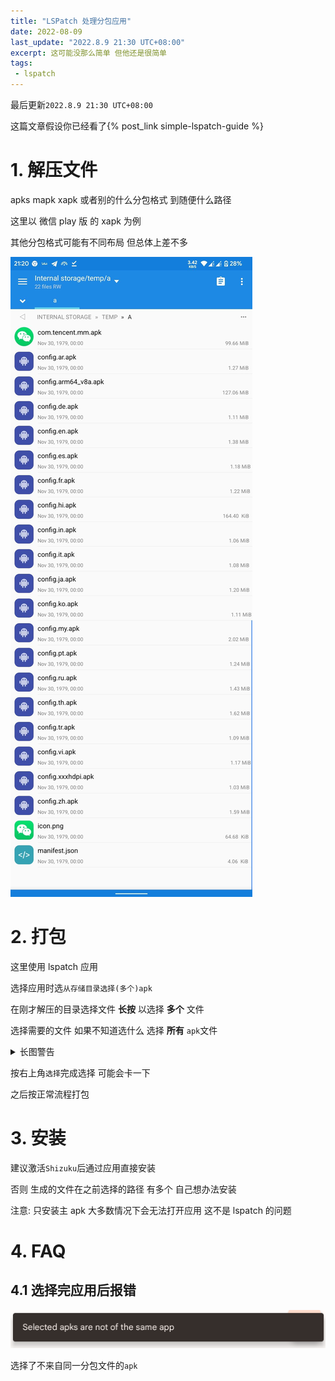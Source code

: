 ```yaml
---
title: "LSPatch 处理分包应用"
date: 2022-08-09
last_update: "2022.8.9 21:30 UTC+08:00"
excerpt: 这可能没那么简单 但他还是很简单
tags:
 - lspatch
---
```


最后更新`2022.8.9 21:30 UTC+08:00`

这篇文章假设你已经看了{% post_link simple-lspatch-guide %}

# 1. 解压文件

apks mapk xapk 或者别的什么分包格式 到随便什么路径

这里以 微信 play 版 的 xapk 为例

其他分包格式可能有不同布局 但总体上差不多

![WeChat xapk](images/lspatch-apks/wechat.jpg)

# 2. 打包

这里使用 lspatch 应用

选择应用时选`从存储目录选择(多个)apk`

在刚才解压的目录选择文件 __长按__ 以选择 __多个__ 文件

选择需要的文件 如果不知道选什么 选择 __所有__ `apk`文件

<details><summary>长图警告</summary>

<img src="/images/lspatch-apks/select.jpg">

</details>

按右上角`选择`完成选择 可能会卡一下

之后按正常流程打包

# 3. 安装

建议激活`Shizuku`后通过应用直接安装

否则 生成的文件在之前选择的路径 有多个 自己想办法安装

注意: 只安装主 apk 大多数情况下会无法打开应用 这不是 lspatch 的问题

# 4. FAQ

## 4.1 选择完应用后报错

![错](images/lspatch-apks/err.png)

选择了不来自同一分包文件的`apk`